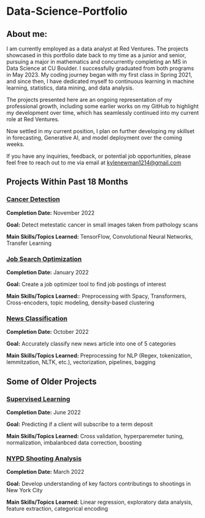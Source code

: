 # Data-Science-Portfolio

## About me:

I am currently employed as a data analyst at Red Ventures. The projects showcased in this portfolio date back to my time as a junior and senior, pursuing a major in mathematics and concurrently completing an MS in Data Science at CU Boulder. I successfully graduated from both programs in May 2023. My coding journey began with my first class in Spring 2021, and since then, I have dedicated myself to continuous learning in machine learning, statistics, data mining, and data analysis.

The projects presented here are an ongoing representation of my professional growth, including some earlier works on my GitHub to highlight my development over time, which has seamlessly continued into my current role at Red Ventures.

Now settled in my current position, I plan on further developing my skillset in forecasting, Generative AI, and model deployment over the coming weeks. 

If you have any inquiries, feedback, or potential job opportunities, please feel free to reach out to me via email at kylenewman1214@gmail.com

## Projects Within Past 18 Months
### [Cancer Detection](https://github.com/kylenewm/Cancer_Detection)

**Completion Date:** November 2022

**Goal:** Detect metestatic cancer in small images taken from pathology scans

**Main Skills/Topics Learned:** TensorFlow, Convolutional Neural Networks, Transfer Learning

### [Job Search Optimization](https://github.com/kylenewm/Job-Search-Optimization)
**Completion Date:** January 2022 

**Goal:** Create a job optimizer tool to find job postings of interest

**Main Skills/Topics Learned:**: Preprocessing with Spacy, Transformers, Cross-encoders, topic modeling, density-based clustering

### [News Classification](https://github.com/kylenewm/News_Classifcation)
**Completion Date:** October 2022

**Goal:** Accurately classify new news article into one of 5 categories

**Main Skills/Topics Learned:** Preprocessing for NLP (Regex, tokenization, lemmitzation, NLTK, etc.), vectorization, pipelines, bagging

## Some of Older Projects

### [Supervised Learning](https://github.com/kylenewm/First-Supervised-Learning-Project)

**Completion Date:** June 2022

**Goal:** Predicting if a client will subscribe to a term deposit

**Main Skills/Topics Learned:** Cross validation, hyperparemeter tuning, normalization, imbalanbced data correction, boosting

### [NYPD Shooting Analysis](https://github.com/kylenewm/NYPD-Shooting-Analysis)  
**Completion Date:** March 2022

**Goal:** Develop understanding of key factors contributings to shootings in New York City 

**Main Skills/Topics Learned:** Linear regression, exploratory data analysis, feature extraction, categorical encoding



